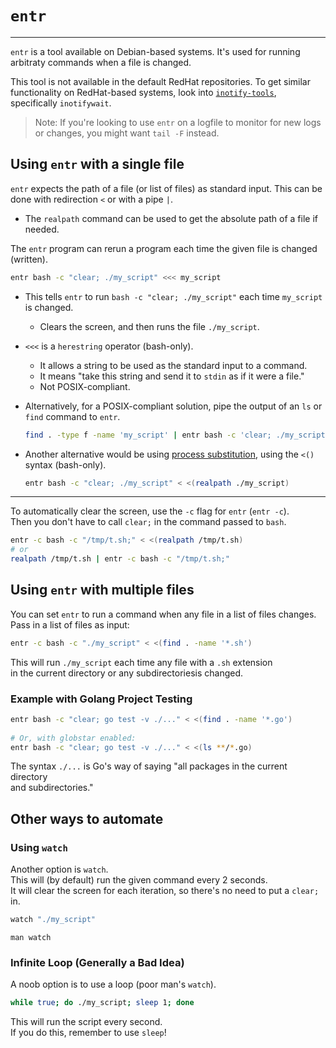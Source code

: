 # `entr`

---

`entr` is a tool available on Debian-based systems. 
It's used for running arbitraty commands when a file is changed.  

This tool is not available in the default RedHat repositories. To get similar
functionality on RedHat-based systems, look into [`inotify-tools`](./inotify-tools.md), 
specifically `inotifywait`.  

> Note: If you're looking to use `entr` on a logfile to monitor for new logs or
> changes, you might want `tail -F` instead.  


## Using `entr` with a single file  

`entr` expects the path of a file (or list of files) as standard input. 
This can be done with redirection `<` or with a pipe `|`.  

* The `realpath` command can be used to get the absolute path of a file if needed.  

The `entr` program can rerun a program each time the given file is changed (written).  
```bash  
entr bash -c "clear; ./my_script" <<< my_script  
```

* This tells `entr` to run `bash -c "clear; ./my_script"` each time `my_script` is changed.  
    * Clears the screen, and then runs the file `./my_script`.  
* `<<<` is a `herestring` operator (bash-only).  
    * It allows a string to be used as the standard input to a command.  
    * It means "take this string and send it to `stdin` as if it were a file."  
    * Not POSIX-compliant.  

* Alternatively, for a POSIX-compliant solution, pipe the output of an `ls` or `find` 
  command to `entr`.  
  ```bash
  find . -type f -name 'my_script' | entr bash -c 'clear; ./my_script'
  ```

* Another alternative would be using [process substitution](../bash/process_substitution.md), 
  using the `<()` syntax (bash-only).  
  ```bash
  entr bash -c "clear; ./my_script" < <(realpath ./my_script)
  ```

---  

To automatically clear the screen, use the `-c` flag for `entr` (`entr -c`).  
Then you don't have to call `clear;` in the command passed to `bash`.  
```bash  
entr -c bash -c "/tmp/t.sh;" < <(realpath /tmp/t.sh)  
# or  
realpath /tmp/t.sh | entr -c bash -c "/tmp/t.sh;"  
```

## Using `entr` with multiple files  
You can set `entr` to run a command when any file in a list of files changes.  
Pass in a list of files as input:  
```bash  
entr -c bash -c "./my_script" < <(find . -name '*.sh')  
```
This will run `./my_script` each time any file with a `.sh` extension  
in the current directory or any subdirectoriesis changed.  


### Example with Golang Project Testing  

```bash  
entr bash -c "clear; go test -v ./..." < <(find . -name '*.go')  
 
# Or, with globstar enabled:  
entr bash -c "clear; go test -v ./..." < <(ls **/*.go) 
```
The syntax `./...` is Go's way of saying "all packages in the current directory  
and subdirectories."  



## Other ways to automate  
### Using `watch`
Another option is `watch`.  
This will (by default) run the given command every 2 seconds.  
It will clear the screen for each iteration, so there's no need to put a `clear;` in.  
```bash  
watch "./my_script"  
```
`man watch`


### Infinite Loop (Generally a Bad Idea)  
A noob option is to use a loop (poor man's `watch`).  
```bash  
while true; do ./my_script; sleep 1; done  
```
This will run the script every second.  
If you do this, remember to use `sleep`!  


